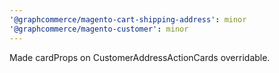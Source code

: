 ```yaml
---
'@graphcommerce/magento-cart-shipping-address': minor
'@graphcommerce/magento-customer': minor
---
```


Made cardProps on CustomerAddressActionCards overridable.
